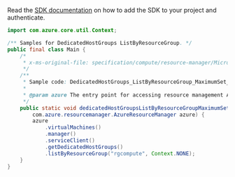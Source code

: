 Read the [SDK documentation](https://github.com/Azure/azure-sdk-for-java/blob/azure-resourcemanager_2.15.0/sdk/resourcemanager/azure-resourcemanager/README.md) on how to add the SDK to your project and authenticate.

```java
import com.azure.core.util.Context;

/** Samples for DedicatedHostGroups ListByResourceGroup. */
public final class Main {
    /*
     * x-ms-original-file: specification/compute/resource-manager/Microsoft.Compute/stable/2022-03-01/ComputeRP/examples/dedicatedHostExamples/DedicatedHostGroups_ListByResourceGroup_MaximumSet_Gen.json
     */
    /**
     * Sample code: DedicatedHostGroups_ListByResourceGroup_MaximumSet_Gen.
     *
     * @param azure The entry point for accessing resource management APIs in Azure.
     */
    public static void dedicatedHostGroupsListByResourceGroupMaximumSetGen(
        com.azure.resourcemanager.AzureResourceManager azure) {
        azure
            .virtualMachines()
            .manager()
            .serviceClient()
            .getDedicatedHostGroups()
            .listByResourceGroup("rgcompute", Context.NONE);
    }
}
```

